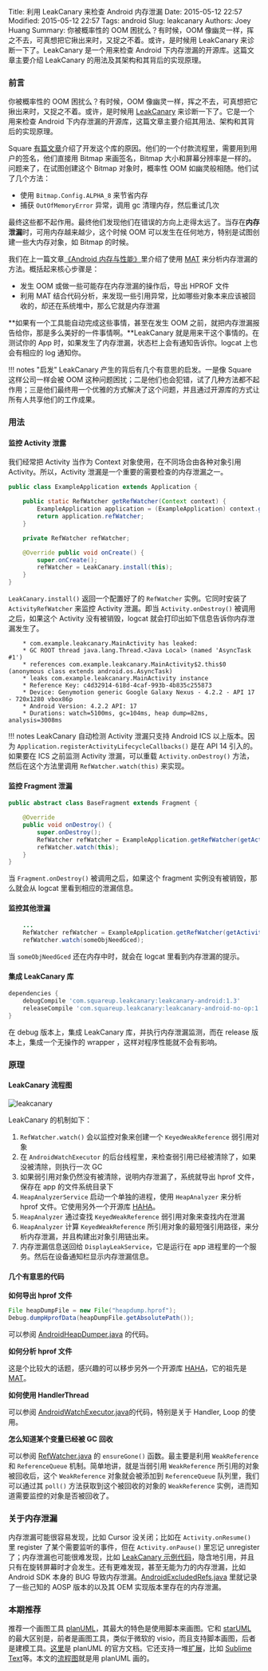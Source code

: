 Title: 利用 LeakCanary 来检查 Android 内存泄漏
Date: 2015-05-12 22:57
Modified: 2015-05-12 22:57
Tags: android
Slug: leakcanary
Authors: Joey Huang
Summary: 你被概率性的 OOM 困扰么？有时候，OOM 像幽灵一样，挥之不去，可真想把它揪出来时，又捉之不着。或许，是时候用 LeakCanary 来诊断一下了。LeakCanary 是一个用来检查 Android 下内存泄漏的开源库。这篇文章主要介绍 LeakCanary 的用法及其架构和其背后的实现原理。

### 前言

你被概率性的 OOM 困扰么？有时候，OOM 像幽灵一样，挥之不去，可真想把它揪出来时，又捉之不着。或许，是时候用 [LeakCanary][1] 来诊断一下了。它是一个用来检查 Android 下内存泄漏的开源库，这篇文章主要介绍其用法、架构和其背后的实现原理。

Square [有篇文章][2]介绍了开发这个库的原因。他们的一个付款流程里，需要用到用户的签名，他们直接用 Bitmap 来画签名，Bitmap 大小和屏幕分辨率是一样的。问题来了，在试图创建这个 Bitmap 对象时，概率性 OOM 如幽灵般相随。他们试了几个方法：

* 使用 `Bitmap.Config.ALPHA_8` 来节省内存
* 捕获 `OutOfMemoryError` 异常，调用 gc 清理内存，然后重试几次

最终这些都不起作用。最终他们发现他们在错误的方向上走得太远了。当存在**内存泄漏**时，可用内存越来越少，这个时候 OOM 可以发生在任何地方，特别是试图创建一些大内存对象，如 Bitmap 的时候。

我们在上一篇文章[《Android 内存与性能》][3]里介绍了使用 [MAT][4] 来分析内存泄漏的方法。概括起来核心步骤是：

* 发生 OOM 或做一些可能存在内存泄漏的操作后，导出 HPROF 文件
* 利用 MAT 结合代码分析，来发现一些引用异常，比如哪些对象本来应该被回收的，却还在系统堆中，那么它就是内存泄漏

**如果有一个工具能自动完成这些事情，甚至在发生 OOM 之前，就把内存泄漏报告给你，那是多么美好的一件事情啊。**LeakCanary 就是用来干这个事情的。在测试你的 App 时，如果发生了内存泄漏，状态栏上会有通知告诉你。logcat 上也会有相应的 log 通知你。

!!! notes "启发"
    LeakCanary 产生的背后有几个有意思的启发。一是像 Square 这样公司一样会被 OOM 这种问题困扰；二是他们也会犯错，试了几种方法都不起作用；三是他们最终用一个优雅的方式解决了这个问题，并且通过开源库的方式让所有人共享他们的工作成果。

### 用法

#### 监控 Activity 泄露

我们经常把 Activity 当作为 Context 对象使用，在不同场合由各种对象引用 Activity。所以，Activity 泄漏是一个重要的需要检查的内存泄漏之一。

```java
public class ExampleApplication extends Application {

	public static RefWatcher getRefWatcher(Context context) {
		ExampleApplication application = (ExampleApplication) context.getApplicationContext();
		return application.refWatcher;
	}

	private RefWatcher refWatcher;

	@Override public void onCreate() {
		super.onCreate();
		refWatcher = LeakCanary.install(this);
	}
}
```

`LeakCanary.install()` 返回一个配置好了的 `RefWatcher` 实例。它同时安装了 `ActivityRefWatcher` 来监控 Activity 泄漏。即当 `Activity.onDestroy()` 被调用之后，如果这个 Activity 没有被销毁，logcat 就会打印出如下信息告诉你内存泄漏发生了。

```shell
    * com.example.leakcanary.MainActivity has leaked:
    * GC ROOT thread java.lang.Thread.<Java Local> (named 'AsyncTask #1')
    * references com.example.leakcanary.MainActivity$2.this$0 (anonymous class extends android.os.AsyncTask)
    * leaks com.example.leakcanary.MainActivity instance
    * Reference Key: c4d32914-618d-4caf-993b-4b835c255873
    * Device: Genymotion generic Google Galaxy Nexus - 4.2.2 - API 17 - 720x1280 vbox86p
    * Android Version: 4.2.2 API: 17
    * Durations: watch=5100ms, gc=104ms, heap dump=82ms, analysis=3008ms
``` 

!!! notes
    LeakCanary 自动检测 Activity 泄漏只支持 Android ICS 以上版本。因为 `Application.registerActivityLifecycleCallbacks()` 是在 API 14 引入的。如果要在 ICS 之前监测 Activity 泄漏，可以重载 `Activity.onDestroy()` 方法，然后在这个方法里调用 `RefWatcher.watch(this)` 来实现。

#### 监控 Fragment 泄漏

```java
public abstract class BaseFragment extends Fragment {

	@Override 
	public void onDestroy() {
		super.onDestroy();
		RefWatcher refWatcher = ExampleApplication.getRefWatcher(getActivity());
		refWatcher.watch(this);
	}
}
```

当 `Fragment.onDestroy()` 被调用之后，如果这个 fragment 实例没有被销毁，那么就会从 logcat 里看到相应的泄漏信息。

#### 监控其他泄漏

```java
	...
	RefWatcher refWatcher = ExampleApplication.getRefWatcher(getActivity());
	refWatcher.watch(someObjNeedGced);
```

当 `someObjNeedGced` 还在内存中时，就会在 logcat 里看到内存泄漏的提示。

#### 集成 LeakCanary 库

```gradle
dependencies {
	debugCompile 'com.squareup.leakcanary:leakcanary-android:1.3'
	releaseCompile 'com.squareup.leakcanary:leakcanary-android-no-op:1.3'
}
```

在 debug 版本上，集成 LeakCanary 库，并执行内存泄漏监测，而在 release 版本上，集成一个无操作的 wrapper ，这样对程序性能就不会有影响。

### 原理

#### LeakCanary 流程图

![leakcanary](https://raw.githubusercontent.com/kamidox/blogs/master/images/leakcanary.png)

LeakCanary 的机制如下：

1. `RefWatcher.watch()` 会以监控对象来创建一个 `KeyedWeakReference` 弱引用对象
2. 在 `AndroidWatchExecutor` 的后台线程里，来检查弱引用已经被清除了，如果没被清除，则执行一次 GC
3. 如果弱引用对象仍然没有被清除，说明内存泄漏了，系统就导出 hprof 文件，保存在 app 的文件系统目录下
4. `HeapAnalyzerService` 启动一个单独的进程，使用 `HeapAnalyzer` 来分析 hprof 文件。它使用另外一个开源库 [HAHA][7]。
5. `HeapAnalyzer` 通过查找 `KeyedWeakReference` 弱引用对象来查找内在泄漏
6. `HeapAnalyzer` 计算 `KeyedWeakReference` 所引用对象的最短强引用路径，来分析内存泄漏，并且构建出对象引用链出来。
7. 内存泄漏信息送回给 `DisplayLeakService`，它是运行在 app 进程里的一个服务。然后在设备通知栏显示内存泄漏信息。

#### 几个有意思的代码

**如何导出 hprof 文件**

```java
File heapDumpFile = new File("heapdump.hprof");
Debug.dumpHprofData(heapDumpFile.getAbsolutePath());
```
可以参阅 [AndroidHeapDumper.java][8] 的代码。

**如何分析 hprof 文件**

这是个比较大的话题，感兴趣的可以移步另外一个开源库 [HAHA][7]，它的祖先是 [MAT][4]。

**如何使用 HandlerThread**

可以参阅 [AndroidWatchExecutor.java][9]的代码，特别是关于 Handler, Loop 的使用。

**怎么知道某个变量已经被 GC 回收**

可以参阅 [RefWatcher.java][10] 的 `ensureGone()` 函数。最主要是利用 `WeakReference` 和 `ReferenceQueue` 机制。简单地讲，就是当弱引用 `WeakReference` 所引用的对象被回收后，这个 `WeakReference` 对象就会被添加到 `ReferenceQueue` 队列里，我们可以通过其 `poll()` 方法获取到这个被回收的对象的 `WeakReference` 实例，进而知道需要监控的对象是否被回收了。

### 关于内存泄漏

内存泄漏可能很容易发现，比如 Cursor 没关闭；比如在 `Activity.onResume()` 里 register 了某个需要监听的事件，但在 `Activity.onPause()` 里忘记 unregister 了；内存泄漏也可能很难发现，比如 [LeakCanary 示例代码][5]，隐含地引用，并且只有在旋转屏幕时才会发生。还有更难发现，甚至无能为力的内存泄漏，比如 Android SDK 本身的 BUG 导致内存泄漏。[AndroidExcludedRefs.java][6] 里就记录了一些己知的 AOSP 版本的以及其 OEM 实现版本里存在的内存泄漏。

### 本期推荐

推荐一个画图工具 [planUML][10]，其最大的特色是使用脚本来画图。它和 [starUML][11] 的最大区别是，前者是画图工具，类似于微软的 visio，而且支持脚本画图，后者是建模工具。[这里][12]是 planUML 的官方文档。它还支持一堆[扩展][13]，比如 [Sublime Text][14]等。本文的[流程图][15]就是用 planUML 画的。


[1]: https://github.com/square/leakcanary
[2]: https://corner.squareup.com/2015/05/leak-canary.html
[3]: http://kamidox.com/android-memory-guide.html
[4]: http://www.eclipse.org/mat/downloads.php
[5]: https://github.com/square/leakcanary/blob/master/library/leakcanary-sample/src/main/java/com/example/leakcanary/MainActivity.java
[6]: https://github.com/square/leakcanary/blob/master/library/leakcanary-android/src/main/java/com/squareup/leakcanary/AndroidExcludedRefs.java
[7]: https://github.com/square/haha
[8]: https://github.com/square/leakcanary/blob/master/library/leakcanary-android/src/main/java/com/squareup/leakcanary/AndroidHeapDumper.java
[9]: https://github.com/square/leakcanary/blob/master/library/leakcanary-android/src/main/java/com/squareup/leakcanary/AndroidWatchExecutor.java
[10]: http://www.plantuml.com
[11]: http://staruml.io
[12]: http://www.plantuml.com/PlantUML_Language_Reference_Guide.pdf
[13]: http://www.plantuml.com/running.html
[14]: https://github.com/jvantuyl/sublime_diagram_plugin
[15]: https://raw.githubusercontent.com/kamidox/blogs/master/images/leakcanary.wsd
